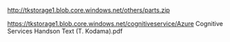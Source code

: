 http://tkstorage1.blob.core.windows.net/others/parts.zip

https://tkstorage1.blob.core.windows.net/cognitiveservice/Azure Cognitive Services Handson Text (T. Kodama).pdf



